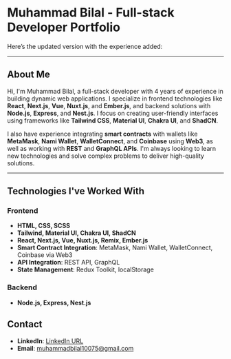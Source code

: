 # **Muhammad Bilal - Full-stack Developer Portfolio**

Here’s the updated version with the experience added:

---

## **About Me**  
Hi, I'm Muhammad Bilal, a full-stack developer with 4 years of experience in building dynamic web applications. I specialize in frontend technologies like **React**, **Next.js**, **Vue**, **Nuxt.js**, and **Ember.js**, and backend solutions with **Node.js**, **Express**, and **Nest.js**. I focus on creating user-friendly interfaces using frameworks like **Tailwind CSS**, **Material UI**, **Chakra UI**, and **ShadCN**.

I also have experience integrating **smart contracts** with wallets like **MetaMask**, **Nami Wallet**, **WalletConnect**, and **Coinbase** using **Web3**, as well as working with **REST** and **GraphQL APIs**. I'm always looking to learn new technologies and solve complex problems to deliver high-quality solutions.

---

## **Technologies I've Worked With**

### **Frontend**
- **HTML, CSS, SCSS**
- **Tailwind, Material UI, Chakra UI, ShadCN**
- **React, Next.js, Vue, Nuxt.js, Remix, Ember.js**
- **Smart Contract Integration**: MetaMask, Nami Wallet, WalletConnect, Coinbase via Web3
- **API Integration**: REST API, GraphQL
- **State Management**: Redux Toolkit, localStorage

### **Backend**
- **Node.js, Express, Nest.js**

## **Contact**
- **LinkedIn**: [LinkedIn URL](https://www.linkedin.com/in/muhammad-bilal-31a2b215b/)
- **Email**: muhammadbilal10075@gmail.com
